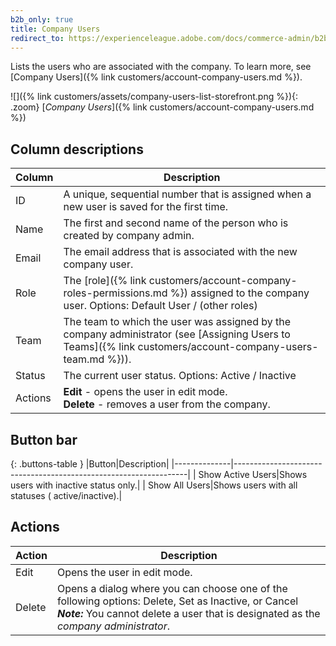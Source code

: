 ```yaml
---
b2b_only: true
title: Company Users
redirect_to: https://experienceleague.adobe.com/docs/commerce-admin/b2b/companies/users/account-company-users.html
---
```


Lists the users who are associated with the company. To learn more, see [Company Users]({% link customers/account-company-users.md %}).

![]({% link customers/assets/company-users-list-storefront.png %}){: .zoom}
[_Company Users_]({% link customers/account-company-users.md %})

## Column descriptions

|Column|Description|
|--- |--- |
|ID|A unique, sequential number that is assigned when a new user is saved for the first time.|
|Name|The first and second name of the person who is created by company admin.|
|Email|The email address that is associated with the new company user.|
|Role|The [role]({% link customers/account-company-roles-permissions.md %}) assigned to the company user. Options: Default User / (other roles)|
|Team|The team to which the user was assigned by the company administrator (see [Assigning Users to Teams]({% link customers/account-company-users-team.md %})).|
|Status|The current user status. Options: Active / Inactive|
|Actions|**Edit** - opens the user in edit mode. <br/>**Delete** - removes a user from the company.|

## Button bar

{: .buttons-table }
|Button|Description|
|--------------|------------------------------------------------------------------|
| <span class="btn">Show Active Users</span>|Shows users with inactive status only.|
| <span class="btn">Show All Users</span>|Shows users with all statuses ( active/inactive).|

## Actions

|Action|Description|
|--- |--- |
|Edit| Opens the user in edit mode.|
|Delete| Opens a dialog where you can choose one of the following options: Delete, Set as Inactive, or Cancel <br/>**_Note:_** You cannot delete a user that is designated as the _company administrator_.|

<!--
  This is a style declaration so that buttons are not wrapped by table auto styling for column widths.
-->
<style>
.buttons-table td:first-of-type {
  width: 200px;
}
</style>
